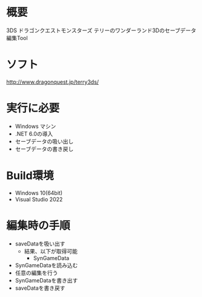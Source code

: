 # 概要
3DS ドラゴンクエストモンスターズ テリーのワンダーランド3Dのセーブデータ編集Tool

# ソフト
http://www.dragonquest.jp/terry3ds/

# 実行に必要
* Windows マシン
* .NET 6.0の導入
* セーブデータの吸い出し
* セーブデータの書き戻し

# Build環境
* Windows 10(64bit)
* Visual Studio 2022

# 編集時の手順
* saveDataを吸い出す
   * 結果、以下が取得可能
      * SynGameData
* SynGameDataを読み込む
* 任意の編集を行う
* SynGameDataを書き出す
* saveDataを書き戻す
